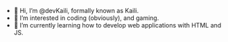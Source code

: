 - 👋 Hi, I’m @devKaili, formally known as Kaili.
- 👀 I’m interested in coding (obviously), and gaming.
- 🌱 I’m currently learning how to develop web applications with HTML and JS.
